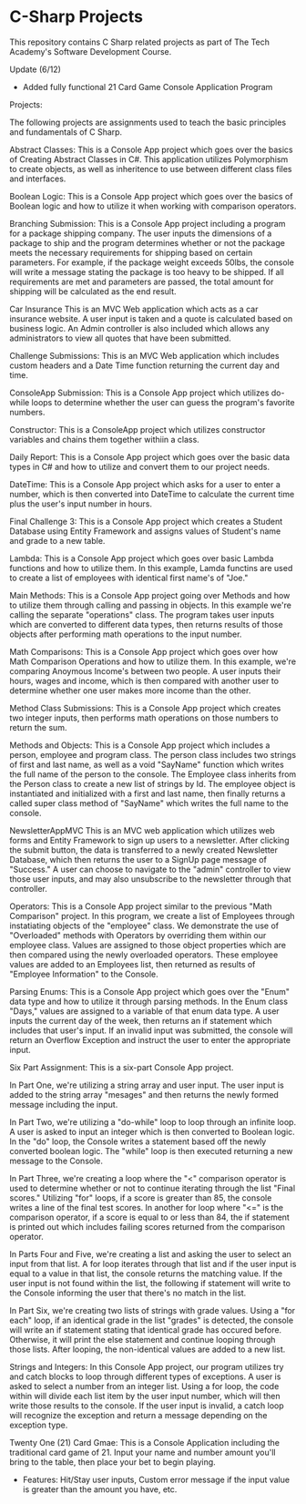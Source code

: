# C-Sharp Projects
 This repository contains C Sharp related projects as part of The Tech Academy's Software Development Course.

Update (6/12)
- Added fully functional 21 Card Game Console Application Program

Projects:

The following projects are assignments used to teach the basic principles and fundamentals of C Sharp.

Abstract Classes:
This is a Console App project which goes over the basics of Creating Abstract Classes in C#. This application utilizes Polymorphism to create objects, as well as inheritence to use between different class files and interfaces.

Boolean Logic:
This is a Console App project which goes over the basics of Boolean logic and how to utilize it when working with comparison operators. 

Branching Submission:
This is a Console App project including a program for a package shipping company. The user inputs the dimensions of a package to ship and the program determines whether or not the package meets the necessary requirements for shipping based on certain parameters. For example, if the package weight exceeds 50lbs, the console will write a message stating the package is too heavy to be shipped. If all requirements are met and parameters are passed, the total amount for shipping will be calculated as the end result.

Car Insurance
This is an MVC Web application which acts as a car insurance website. A user input is taken and a quote is calculated based on business logic. An Admin controller is also included which allows any administrators to view all quotes that have been submitted.

Challenge Submissions:
This is an MVC Web application which includes custom headers and a Date Time function returning the current day and time.

ConsoleApp Submission:
This is a Console App project which utilizes do-while loops to determine whether the user can guess the program's favorite numbers.

Constructor:
This is a ConsoleApp project which utilizes constructor variables and chains them together withiin a class.

Daily Report:
This is a Console App project which goes over the basic data types in C# and how to utilize and convert them to our project needs.

DateTime:
This is a Console App project which asks for a user to enter a number, which is then converted into DateTime to calculate the current time plus the user's input number in hours.

Final Challenge 3:
This is a Console App project which creates a Student Database using Entity Framework and assigns values of Student's name and grade to a new table.

Lambda:
This is a Console App project which goes over basic Lambda functions and how to utilize them. In this example, Lamda functins are used to create a list of employees with identical first name's of "Joe."

Main Methods:
This is a Console App project going over Methods and how to utilize them through calling and passing in objects. In this example we're calling the separate "operations" class. The program takes user inputs which are converted to different data types, then returns results of those objects after performing math operations to the input number.


Math Comparisons:
This is a Console App project which goes over how Math Comparison Operations and how to utilize them. In this example, we're comparing Anoymous Income's between two people. A user inputs their hours, wages and income, which is then compared with another user to determine whether one user makes more income than the other.

Method Class Submissions:
This is a Console App project which creates two integer inputs, then performs math operations on those numbers to return the sum.

Methods and Objects:
This is a Console App project which includes a person, employee and program class. The person class includes two strings of first and last name, as well as a void "SayName" function which writes the full name of the person to the console. The Employee class inherits from the Person class to create a new list of strings by Id. The employee object is instantiated and initialized with a first and last name, then finally returns a called super class method of "SayName" which writes the full name to the console.

NewsletterAppMVC
This is an MVC web application which utilizes web forms and Entity Framework to sign up users to a newsletter. After clicking the submit button, the data is transferred to a newly created Newsletter Database, which then returns the user to a SignUp page message of "Success." A user can choose to navigate to the "admin" controller to view those user inputs, and may also unsubscribe to the newsletter through that controller.

Operators:
This is a Console App project similar to the previous "Math Comparison" project. In this program, we create a list of Employees through instatiating objects of the "employee" class. We demonstrate the use of "Overloaded" methods with Operators by overriding them within our employee class. Values are assigned to those object properties which are then compared using the newly overloaded operators. These employee values are added to an Employees list, then returned as results of "Employee Information" to the Console. 

Parsing Enums:
This is a Console App project which goes over the "Enum" data type and how to utilize it through parsing methods. In the Enum class "Days," values are assigned to a variable of that enum data type. A user inputs the current day of the week, then returns an if statement which includes that user's input. If an invalid input was submitted, the console will return an Overflow Exception and instruct the user to enter the appropriate input.

Six Part Assignment:
This is a six-part Console App project. 

In Part One, we're utilizing a string array and user input. The user input is added to the string array "mesages" and then returns the newly formed message including the input. 

In Part Two, we're utilizing a "do-while" loop to loop through an infinite loop. A user is asked to input an integer which is then converted to Boolean logic. In the "do" loop, the Console writes a statement based off the newly converted boolean logic. The "while" loop is then executed returning a new message to the Console.

In Part Three, we're creating a loop where the "<" comparison operator is used to determine whether or not to continue iterating through the list "Final scores." Utilizing "for" loops, if a score is greater than 85, the console writes a line of the final test scores. In another for loop where "<=" is the comparison operator, if a score is equal to or less than 84, the if statement is printed out which includes failing scores returned from the comparison operator.

In Parts Four and Five, we're creating a list and asking the user to select an input from that list. A for loop iterates through that list and if the user input is equal to a value in that list, the console returns the matching value. If the user input is not found within the list, the following if statement will write to the Console informing the user that there's no match in the list. 

In Part Six, we're creating two lists of strings with grade values. Using a "for each" loop, if an identical grade in the list "grades" is detected, the console will write an if statement stating that identical grade has occured before. Otherwise, it will print the else statement and continue looping through those lists. After looping, the non-identical values are added to a new list.

Strings and Integers:
In this Console App project, our program utilizes try and catch blocks to loop through different types of exceptions. A user is asked to select a number from an integer list. Using a for loop, the code within will divide each list item by the user input number, which will then write those results to the console. If the user input is invalid, a catch loop will recognize the exception and return a message depending on the exception type.

Twenty One (21) Card Gmae:
This is a Console Application including the traditional card game of 21. Input your name and number amount you'll bring to the table, then place your bet to begin playing.
- Features: Hit/Stay user inputs, Custom error message if the input value is greater than the amount you have, etc.

